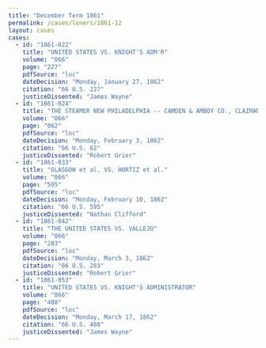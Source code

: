 ```yaml
---
title: "December Term 1861"
permalink: /cases/loners/1861-12
layout: cases
cases:
  - id: "1861-022"
    title: "UNITED STATES VS. KNIGHT'S ADM'R"
    volume: "066"
    page: "227"
    pdfSource: "loc"
    dateDecision: "Monday, January 27, 1862"
    citation: "66 U.S. 227"
    justiceDissented: "James Wayne"
  - id: "1861-024"
    title: "THE STEAMER NEW PHILADELPHIA -- CAMDEN & AMBOY CO., CLAIMANTS., BRADY, LIBELLANT"
    volume: "066"
    page: "062"
    pdfSource: "loc"
    dateDecision: "Monday, February 3, 1862"
    citation: "66 U.S. 62"
    justiceDissented: "Robert Grier"
  - id: "1861-033"
    title: "GLASGOW et al. VS. HORTIZ et al."
    volume: "066"
    page: "595"
    pdfSource: "loc"
    dateDecision: "Monday, February 10, 1862"
    citation: "66 U.S. 595"
    justiceDissented: "Nathan Clifford"
  - id: "1861-042"
    title: "THE UNITED STATES VS. VALLEJO"
    volume: "066"
    page: "283"
    pdfSource: "loc"
    dateDecision: "Monday, March 3, 1862"
    citation: "66 U.S. 283"
    justiceDissented: "Robert Grier"
  - id: "1861-053"
    title: "UNITED STATES VS. KNIGHT'S ADMINISTRATOR"
    volume: "066"
    page: "488"
    pdfSource: "loc"
    dateDecision: "Monday, March 17, 1862"
    citation: "66 U.S. 488"
    justiceDissented: "James Wayne"
---
```

